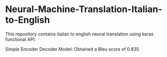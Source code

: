 # Neural-Machine-Translation-Italian-to-English
 This repository contains italian to english neural translation using keras functional API:
 
 
 Simple Encoder Decoder Model: Obtained a Bleu score of 0.835
